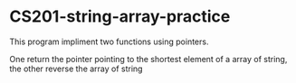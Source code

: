 # CS201-string-array-practice

This program impliment two functions using pointers.

One return the pointer pointing to the shortest element of a array of string, the other reverse the array of string
